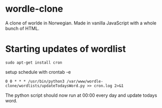 # wordle-clone
A clone of worlde in Norwegian. Made in vanilla JavaScript with a whole bunch of HTML. 

# Starting updates of wordlist 

    sudo apt-get install cron 

setup schedule with crontab -e 

    0 0 * * * /usr/bin/python3 /var/www/wordle-clone/wordlists/updateTodaysWord.py >> cron.log 2>&1

The python script should now run at 00:00 every day and update todays word.


